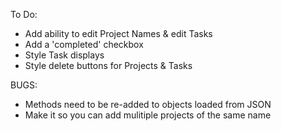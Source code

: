 To Do:

- Add ability to edit Project Names & edit Tasks
- Add a 'completed' checkbox
- Style Task displays
- Style delete buttons for Projects & Tasks

BUGS:
- Methods need to be re-added to objects loaded from JSON
- Make it so you can add mulitiple projects of the same name